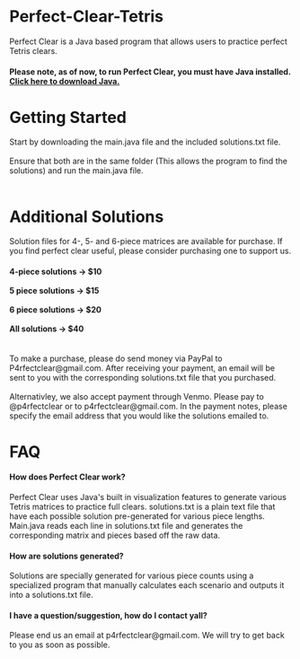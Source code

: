 # Perfect-Clear-Tetris
Perfect Clear is a Java based program that allows users to practice perfect Tetris clears. <br>
<h4><b>Please note, as of now, to run Perfect Clear, you must have Java installed. <a  target="_blank" rel="noopener" href = "https://www.java.com/en/download/"> Click here to download Java.</a></b> </h4>
<h1>Getting Started</h1>
Start by downloading the main.java file and the included solutions.txt file. <br> 
<br>
Ensure that both are in the same folder (This allows the program to find the solutions) and run the main.java file. <br>
<br>
<h1> Additional Solutions </h1>
Solution files for 4-, 5- and 6-piece matrices are available for purchase. If you find perfect clear useful, please consider purchasing one to support us. <br>
<h4> 4-piece solutions -> $10 <br><br> 5 piece solutions -> $15 <br><br> 6 piece solutions -> $20 <br><br> All solutions -> $40</h4> <br>
To make a purchase, please do send money via PayPal to P4rfectclear@gmail.com. After receiving your payment, an email will be sent to you with the corresponding solutions.txt file that you purchased. <br> <br>
Alternativley, we also accept payment through Venmo. Please pay to @p4rfectclear or to p4rfectclear@gmail.com. In the payment notes, please specify the email address that you would like the solutions emailed to.
<h1> FAQ </h1>
<h4> How does Perfect Clear work?</h4> 
Perfect Clear uses Java's built in visualization features to generate various Tetris matrices to practice full clears. solutions.txt is a plain text file that have each possible solution pre-generated for various piece lengths. Main.java reads each line in solutions.txt file and generates the corresponding matrix and pieces based off the raw data.
<br>
<h4> How are solutions generated? </h4>
Solutions are specially generated for various piece counts using a specialized program that manually calculates each scenario and outputs it into a solutions.txt file.
<br>
<h4> I have a question/suggestion, how do I contact yall?</h4>
Please end us an email at p4rfectclear@gmail.com. We will try to get back to you as soon as possible.
